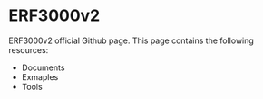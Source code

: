 # ERF3000v2
ERF3000v2 official Github page. 
This page contains the following resources: 
- Documents
- Exmaples
- Tools 

